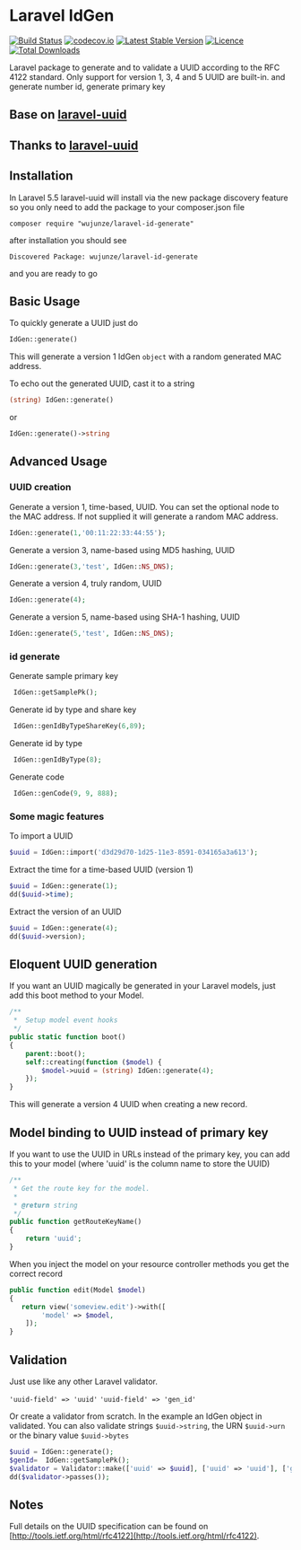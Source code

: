 # Laravel IdGen

[![Build Status](https://travis-ci.org/wujunze/laravel-id-generate.svg?branch=master)](https://travis-ci.org/wujunze/laravel-id-generate)
[![codecov.io](http://codecov.io/github/wujunze/laravel-id-generate/coverage.svg?branch=master)](http://codecov.io/github/wujunze/laravel-id-generate?branch=master)
[![Latest Stable Version](https://poser.pugx.org/wujunze/laravel-id-generate/v/stable.svg)](https://packagist.org/packages/wujunze/laravel-id-generate)
[![Licence](https://poser.pugx.org/wujunze/laravel-id-generate/license.svg)](https://packagist.org/packages/wujunze/laravel-id-generate)
[![Total Downloads](https://poser.pugx.org/wujunze/laravel-id-generate/downloads.svg)](https://packagist.org/packages/wujunze/laravel-id-generate)


Laravel package to generate and to validate a UUID according to the RFC 4122 standard. Only support for version 1, 3, 4 and 5 UUID are built-in. and generate number id, generate primary key

## Base on [laravel-uuid](https://github.com/webpatser/laravel-uuid)
## Thanks to  [laravel-uuid](https://github.com/webpatser/laravel-uuid)

## Installation

In Laravel 5.5 laravel-uuid will install via the new package discovery feature so you only need to add the package to your composer.json file

```shell
composer require "wujunze/laravel-id-generate"
```

after installation you should see

```shell
Discovered Package: wujunze/laravel-id-generate
```

and you are ready to go

## Basic Usage

To quickly generate a UUID just do

```php
IdGen::generate()
```
	
This will generate a version 1 IdGen `object` with a random generated MAC address.

To echo out the generated UUID, cast it to a string

```php
(string) IdGen::generate()
```

or

```php
IdGen::generate()->string
```

## Advanced Usage

### UUID creation

Generate a version 1, time-based, UUID. You can set the optional node to the MAC address. If not supplied it will generate a random MAC address.

```php
IdGen::generate(1,'00:11:22:33:44:55');
```
	
Generate a version 3, name-based using MD5 hashing, UUID

```php
IdGen::generate(3,'test', IdGen::NS_DNS);
```	

Generate a version 4, truly random, UUID

```php
IdGen::generate(4);
```

Generate a version 5, name-based using SHA-1 hashing, UUID

```php
IdGen::generate(5,'test', IdGen::NS_DNS);
```

### id generate

Generate  sample primary key
```php
 IdGen::getSamplePk();
```

Generate  id by type and share key 
```php
 IdGen::genIdByTypeShareKey(6,89);
```

Generate  id by type 
```php
 IdGen::genIdByType(8);
```

Generate  code  
```php
 IdGen::genCode(9, 9, 888);
```
	
### Some magic features

To import a UUID

```php
$uuid = IdGen::import('d3d29d70-1d25-11e3-8591-034165a3a613');
```	

Extract the time for a time-based UUID (version 1)

```php
$uuid = IdGen::generate(1);
dd($uuid->time);
```

Extract the version of an UUID

```php
$uuid = IdGen::generate(4);
dd($uuid->version);
```

## Eloquent UUID generation

If you want an UUID magically be generated in your Laravel models, just add this boot method to your Model.

```php
/**
 *  Setup model event hooks
 */
public static function boot()
{
    parent::boot();
    self::creating(function ($model) {
        $model->uuid = (string) IdGen::generate(4);
    });
}
```
This will generate a version 4 UUID when creating a new record.

## Model binding to UUID instead of primary key

If  you want to use the UUID in URLs instead of the primary key, you can add this to your model (where 'uuid' is the column name to store the UUID)

```php
/**
 * Get the route key for the model.
 *
 * @return string
 */
public function getRouteKeyName()
{
    return 'uuid';
}
```

When you inject the model on your resource controller methods you get the correct record

```php
public function edit(Model $model)
{
   return view('someview.edit')->with([
        'model' => $model,
    ]);
}
```

## Validation

Just use like any other Laravel validator.

``'uuid-field' => 'uuid'``
``'uuid-field' => 'gen_id'``

Or create a validator from scratch. In the example an IdGen object in validated. You can also validate strings `$uuid->string`, the URN `$uuid->urn` or the binary value `$uuid->bytes`

```php
$uuid = IdGen::generate();
$genId=  IdGen::getSamplePk();
$validator = Validator::make(['uuid' => $uuid], ['uuid' => 'uuid'], ['gen_id' => $genId]);
dd($validator->passes());
```

## Notes

Full details on the UUID specification can be found on [http://tools.ietf.org/html/rfc4122](http://tools.ietf.org/html/rfc4122).
